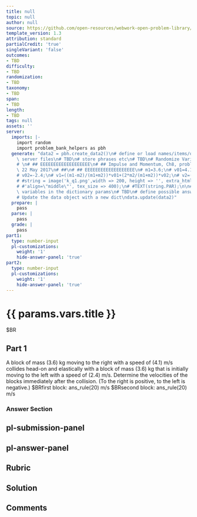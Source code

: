 ```yaml
---
title: null
topic: null
author: null
source: https://github.com/open-resources/webwork-open-problem-library/tree/master/Contrib/BrockPhysics/College_Physics_Urone/8.Linear_Momentum_and_Collisions/ch8-11.pg
template_version: 1.3
attribution: standard
partialCredit: 'true'
singleVariant: 'false'
outcomes:
- TBD
difficulty:
- TBD
randomization:
- TBD
taxonomy:
- TBD
span:
- TBD
length:
- TBD
tags: null
assets: ''
server:
  imports: |-
    import random
    import problem_bank_helpers as pbh
  generate: "data2 = pbh.create_data2()\n# define or load names/items/objects from\
    \ server files\n# TBD\n# store phrases etc\n# TBD\n# Randomize Variables\n# \n\
    # \n# ## EEEEEEEEEEEEEEEEEEE\n# ## Impulse and Momentum, Ch8, problem 11, D'Agostino,\
    \ 22 May 2017\n# ##\n# ## EEEEEEEEEEEEEEEEEEE\n# m1=3.6;\n# v01=4.1;\n# m2=3.6;\n\
    # v02=-2.4;\n# v1=((m1-m2)/(m1+m2))*v01+(2*m2/(m1+m2))*v02;\n# v2=(2*m1/(m1+m2))*v01+((m2-m1)/(m1+m2))*v02;\n\
    # #string = image('k_q1.png',width => 200, height => '', extra_html_tags =>\n\
    # #'align=\"middle\"', tex_size => 400);\n# #TEXT(string.PAR);\n\n# store the\
    \ variables in the dictionary params\n# TBD\n# define possible answers\n# TBD\n\
    # Update the data object with a new dict\ndata.update(data2)"
  prepare: |
    pass
  parse: |
    pass
  grade: |
    pass
part1:
  type: number-input
  pl-customizations:
    weight: '1'
    hide-answer-panel: 'true'
part2:
  type: number-input
  pl-customizations:
    weight: '1'
    hide-answer-panel: 'true'
---
```


# {{ params.vars.title }} 


$BR

## Part 1 
A block of mass (3.6) kg moving to the right with a speed of (4.1) m/s collides head-on and elastically with a block of mass (3.6) kg that is initially moving to the left with a speed of (2.4) m/s. Determine the velocities of the blocks immediately after the collision. (To the right is positive, to the left is negative.) $BRfirst block:  ans_rule(20)  m/s  $BRsecond block:  ans_rule(20)  m/s 


 ### Answer Section


## pl-submission-panel 


## pl-answer-panel 


## Rubric 


## Solution 


## Comments 


